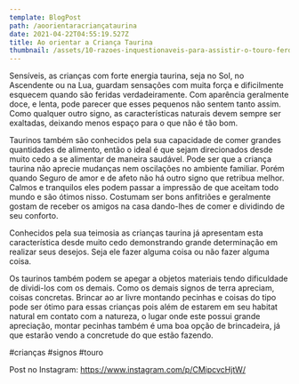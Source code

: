 ```yaml
---
template: BlogPost
path: /aoorientaracriançataurina
date: 2021-04-22T04:55:19.527Z
title: Ao orientar a Criança Taurina
thumbnail: /assets/10-razoes-inquestionaveis-para-assistir-o-touro-ferdinando.jpg
---
```

Sensíveis, as crianças com forte energia taurina, seja no Sol, no Ascendente ou na Lua, guardam sensações com muita força e dificilmente esquecem quando são feridas verdadeiramente.
Com aparência geralmente doce, e lenta, pode parecer que esses pequenos não sentem tanto assim. Como qualquer outro signo, as características naturais devem sempre ser exaltadas, deixando menos espaço para o que não é tão bom.

Taurinos também são conhecidos pela sua capacidade de comer grandes quantidades de alimento, então o ideal é que sejam direcionados desde muito cedo a se alimentar de maneira saudável.
Pode ser que a criança taurina não aprecie mudanças nem oscilações no ambiente familiar. Porém quando Seguro de amor e de afeto não há outro signo que retribua melhor. Calmos e tranquilos eles podem passar a impressão de que aceitam todo mundo e são ótimos nisso. Costumam ser bons anfitriões e geralmente gostam de receber os amigos na casa dando-lhes de comer e dividindo de seu conforto.

Conhecidos pela sua teimosia as crianças taurina já apresentam esta característica desde muito cedo demonstrando grande determinação em realizar seus desejos. Seja ele fazer alguma coisa ou não fazer alguma coisa.

Os taurinos também podem se apegar a objetos materiais tendo dificuldade de dividi-los com os demais. Como os demais signos de terra apreciam, coisas concretas. Brincar ao ar livre montando pecinhas e coisas do tipo pode ser ótimo para essas crianças pois além de estarem em seu habitat natural em contato com a natureza, o lugar onde este possui grande apreciação, montar pecinhas também é uma boa opção de brincadeira, já que estarão vendo a concretude do que estão fazendo.



#crianças #signos #touro

Post no Instagram: https://www.instagram.com/p/CMipcvcHjtW/
